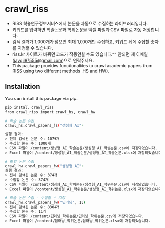 # crawl_riss
- RISS 학술연구정보서비스에서 논문을 자동으로 수집하는 라이브러리입니다.  
- 키워드를 입력하면 학술논문과 학위논문을 엑셀 파일과 CSV 파일로 자동 저장합니다.  
- 검색 결과가 1,000개가 넘으면 최대 1,000개만 수집하고, 키워드 뒤에 수집할 숫자를 지정할 수 있습니다.
- riss.kr 사이트가 바뀌면 코드가 작동안될 수도 있습니다.^^ 안되면 제 이메일(jaygil87555@gmail.com)으로 연락주세요.
- This package provides functionalities to crawl academic papers from RISS using two different methods (HS and HW).

## Installation

You can install this package via pip:

```bash
pip install crawl_riss   
from crawl_riss import crawl_hs, crawl_hw

# 학술 논문 수집
crawl_hs.crawl_papers_hs("생성형 AI")

실행 결과:
> 전체 검색된 논문 수: 1079개
> 수집할 논문 수: 1000개
> CSV 파일이 /content/생성형_AI_학술논문/생성형_AI_학술논문.csv에 저장되었습니다.
> Excel 파일이 /content/생성형_AI_학술논문/생성형_AI_학술논문.xlsx에 저장되었습니다.

# 학위 논문 수집
crawl_hw.crawl_papers_hw("생성형 AI")
실행 결과:
> 전체 검색된 논문 수: 374개
> 수집할 논문 수: 374개
> CSV 파일이 /content/생성형_AI_학위논문/생성형_AI_학위논문.csv에 저장되었습니다.
> Excel 파일이 /content/생성형_AI_학위논문/생성형_AI_학위논문.xlsx에 저장되었습니다.`

# 학술 논문 수집 - 수집할 수 지정
crawl_hw.crawl_papers_hw("딥러닝", 11)
> 전체 검색된 논문 수: 8304개
> 수집할 논문 수: 11개
> CSV 파일이 /content/딥러닝_학위논문/딥러닝_학위논문.csv에 저장되었습니다.
> Excel 파일이 /content/딥러닝_학위논문/딥러닝_학위논문.xlsx에 저장되었습니다.



